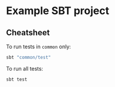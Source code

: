 # Example SBT project

## Cheatsheet

To run tests in `common` only:
```sh
sbt "common/test"
```

To run all tests:
```
sbt test
```